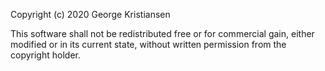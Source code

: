 Copyright (c) 2020 George Kristiansen

This software shall not be redistributed free or for commercial gain, either modified or in its current state, without written permission from the copyright holder.
